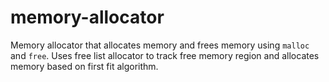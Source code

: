 # memory-allocator
Memory allocator that allocates memory and frees memory using `malloc` and `free`. Uses free list allocator to track free memory region and allocates memory based on first fit algorithm.
